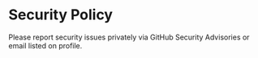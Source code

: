 ﻿# Security Policy
Please report security issues privately via GitHub Security Advisories or email listed on profile.
